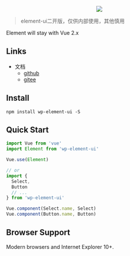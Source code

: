<p align="center">
  <img src="https://cdn.rawgit.com/ElemeFE/element/dev/element_logo.svg">
</p>

> element-ui二开版，仅供内部使用，其他慎用

Element will stay with Vue 2.x

## Links
- 文档
  - [github](https://zj-197.github.io/element-ui)
  - [gitee](https://zzzjjj197.gitee.io/element-ui)
## Install
```shell
npm install wp-element-ui -S
```

## Quick Start
``` javascript
import Vue from 'vue'
import Element from 'wp-element-ui'

Vue.use(Element)

// or
import {
  Select,
  Button
  // ...
} from 'wp-element-ui'

Vue.component(Select.name, Select)
Vue.component(Button.name, Button)
```

## Browser Support
Modern browsers and Internet Explorer 10+.

